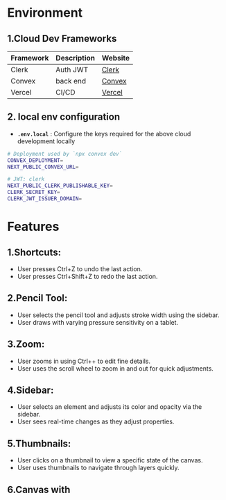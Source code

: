 # Environment

## 1.Cloud Dev Frameworks

| Framework | Description | Website                       |
| --------- | ----------- | ----------------------------- |
| Clerk     | Auth JWT    | [Clerk](https://clerk.com/)   |
| Convex    | back end    | [Convex](https://convex.dev/) |
| Vercel    | CI/CD       | [Vercel](https://vercel.com/) |

## 2. local env configuration

-   **`.env.local`** : Configure the keys required for the above cloud development locally

```sh
# Deployment used by `npx convex dev`
CONVEX_DEPLOYMENT=
NEXT_PUBLIC_CONVEX_URL=

# JWT: clerk
NEXT_PUBLIC_CLERK_PUBLISHABLE_KEY=
CLERK_SECRET_KEY=
CLERK_JWT_ISSUER_DOMAIN=
```

# Features

## 1.Shortcuts:

-   User presses Ctrl+Z to undo the last action.
-   User presses Ctrl+Shift+Z to redo the last action.

## 2.Pencil Tool:

-   User selects the pencil tool and adjusts stroke width using the sidebar.
-   User draws with varying pressure sensitivity on a tablet.

## 3.Zoom:

-   User zooms in using Ctrl++ to edit fine details.
-   User uses the scroll wheel to zoom in and out for quick adjustments.

## 4.Sidebar:

-   User selects an element and adjusts its color and opacity via the sidebar.
-   User sees real-time changes as they adjust properties.

## 5.Thumbnails:

-   User clicks on a thumbnail to view a specific state of the canvas.
-   User uses thumbnails to navigate through layers quickly.

## 6.Canvas with
